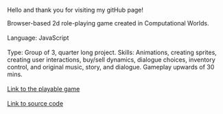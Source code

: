 Hello and thank you for visiting my gitHub page!

Browser-based 2d role-playing game created in Computational Worlds.
<br><br>
Language: JavaScript 
<br><br>
Type: Group of 3, quarter long project. 
Skills: Animations, creating sprites, creating user interactions, buy/sell dynamics, dialogue choices, 
inventory control, and original music, story, and dialogue. Gameplay upwards of 30 mins. 
<br><br>
 <a href="https://audreyeg.github.io/CompWorlds/">Link to the playable game</a> 
 <br><br>
 <a href="https://github.com/audreyeg/CompWorlds">Link to source code</a> 
 


